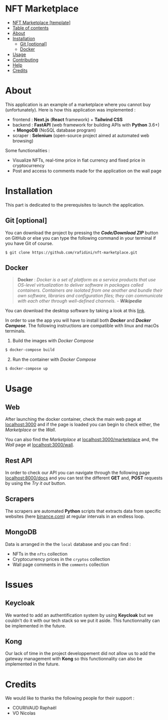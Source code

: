 # NFT Marketplace
- [NFT Marketplace [template]](#nft-marketplace-template)
- [Table of contents](#table-of-contents)
- [About](#about)
- [Installation](#installation)
  - [Git [optional]](#git-optional)
  - [Docker](#docker)
- [Usage](#usage)
- [Contributing](#contributing)
- [Help](#help)
- [Credits](#credits)

# About
This application is an example of a marketplace where you cannot buy (unfortunately). Here is how this application was implemented :
- frontend : **Next.js** (**React** framework) + **Tailwind CSS**
- backend  : **FastAPI** (web framework for building APIs with **Python** 3.6+) + 
  **MongoDB** (NoSQL database program)
- scraper  : **Selenium** (open-source project aimed at automated web browsing)

Some functionalities :
- Visualize NFTs, real-time price in fiat currency and fixed price in cryptocurrency
- Post and access to comments made for the application on the wall page

# Installation
This part is dedicated to the prerequisites to launch the application.

## Git [optional]
You can download the project by pressing the ***Code/Download ZIP*** button on GitHub or else you can type the following command in your terminal if you have Git of course.

```
$ git clone https://github.com/rafidini/nft-marketplace.git
```

## Docker
> **Docker**
:
*Docker is a set of platform as a service products that use OS-level virtualization to deliver software in packages called containers. Containers are isolated from one another and bundle their own software, libraries and configuration files; they can communicate with each other through well-defined channels. - **Wikipedia***

You can download the desktop software by taking a look at this [link](https://www.docker.com/get-started).

In order to use the app you will have to install both ***Docker*** and ***Docker Compose***. The following instructions are compatible
with linux and macOs terminals.

1. Build the images with *Docker Compose*
```bash
$ docker-compose build
```

2. Run the container with *Docker Compose*
```bash
$ docker-compose up
```

# Usage
## Web
After launching the docker container, check the main web page at [localhost:3000](http://localhost:3000)
and if the page is loaded you can begin to check either, the *Marketplace* or the *Wall*.

You can also find the *Marketplace* at [localhost:3000/marketplace](http://localhost:3000/marketplace) and,
the *Wall* page at [localhost:3000/wall](http://localhost:3000/wall).

## Rest API
In order to check our API you can navigate through the following page [localhost:8000/docs](http://localhost:8000/docs) and you can test the different **GET** and, **POST** requests by using the *Try it out* button.

## Scrapers
The scrapers are automated **Python** scripts that extracts data from specific websites (here [binance.com](http://binance.com)) at regular intervals in an endless loop.

## MongoDB
Data is arranged in the the `local` database and you can find :
- NFTs in the `nfts` collection
- Cryptocurrency prices in the `cryptos` collection
- Wall page comments in the `comments` collection

# Issues
## Keycloak
We wanted to add an authentification system by using **Keycloak** but we couldn't do it with our tech
stack so we put it aside. This functionnality can be implemented in the future.

## Kong
Our lack of time in the project developpement did not allow us to add the gateway management with **Kong**
so this functionnality can also be implemented in the future.

# Credits
We would like to thanks the following people for their support :
- COURIVAUD Raphaël
- VO Nicolas
